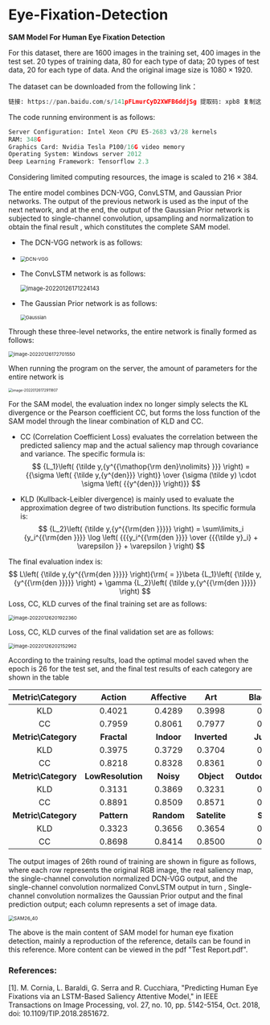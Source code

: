 # Eye-Fixation-Detection
**SAM Model For Human Eye Fixation Detection**

For this dataset, there are 1600 images in the training set, 400 images in the test set. 20 types of training data, 80 for each type of data; 20 types of test data, 20 for each type of data. And the original image size is $1080 \times 1920$.

The dataset can be downloaded from the following link：

```python
链接: https://pan.baidu.com/s/141pFLmurCyD2XWFB6ddjSg 提取码: xpb8 复制这段内容后打开百度网盘手机App，操作更方便哦
```

The code running environment is as follows:

```python
Server Configuration: Intel Xeon CPU E5-2683 v3/28 kernels
RAM: 348G
Graphics Card: Nvidia Tesla P100/16G video memory
Operating System: Windows server 2012
Deep Learning Framework: Tensorflow 2.3
```

Considering limited computing resources, the image is scaled to $216\times384$.

The entire model combines DCN-VGG, ConvLSTM, and Gaussian Prior networks. The output of the previous network is used as the input of the next network, and at the end, the output of the Gaussian Prior network is subjected to single-channel convolution, upsampling and normalization to obtain the final result , which constitutes the complete SAM model.

- The DCN-VGG network is as follows:
- <img src="README.assets/DCN-VGG.png" alt="DCN-VGG" style="zoom:67%;" />

- The ConvLSTM network is as follows:

  <img src="README.assets/ConvLSTM.png" alt="image-20220126171224143" style="zoom:80%;" />

- The Gaussian Prior network is as follows:

  <img src="README.assets/Gaussian.png" alt="Gaussian" style="zoom: 67%;" />

Through these three-level networks, the entire network is finally formed as follows:

<img src="README.assets/SAM Model.png" alt="image-20220126172701550" style="zoom: 67%;" />

When running the program on the server, the amount of parameters for the entire network is

<img src="README.assets/Parameter Quantity.png" alt="image-20220126172911807" style="zoom: 50%;" />

For the SAM model, the evaluation index no longer simply selects the KL divergence or the Pearson coefficient CC, but forms the loss function of the SAM model through the linear combination of KLD and CC.

- CC (Correlation Coefficient Loss) evaluates the correlation between the predicted saliency map and the actual saliency map through covariance and variance. The specific formula is:
  $$
  {L_1}\left( {\tilde y,{y^{{\mathop{\rm den}\nolimits} }}} \right) = {{\sigma \left( {\tilde y,{y^{den}}} \right)} \over {\sigma (\tilde y) \cdot \sigma \left( {{y^{den}}} \right)}}
  $$

- KLD (Kullback-Leibler divergence) is mainly used to evaluate the approximation degree of two distribution functions. Its specific formula is:
  $$
  {L_2}\left( {\tilde y,{y^{{\rm{den }}}}} \right) = \sum\limits_i {y_i^{{\rm{den }}}} \log \left( {{{y_i^{{\rm{den }}}} \over {{{\tilde y}_i} + \varepsilon }} + \varepsilon } \right)
  $$

The final evaluation index is:
$$
L\left( {\tilde y,{y^{{\rm{den }}}}} \right){\rm{ = }}\beta {L_1}\left( {\tilde y,{y^{{\rm{den }}}}} \right) + \gamma {L_2}\left( {\tilde y,{y^{{\rm{den }}}}} \right)
$$
Loss, CC, KLD curves of the final training set are as follows:

<img src="README.assets/Loss, CC, KLD curves of the final training set.png" alt="image-20220126201922360" style="zoom: 67%;" />

Loss, CC, KLD curves of the final validation set are as follows:

<img src="README.assets/Loss, CC, KLD curves of the final validation set.png" alt="image-20220126202152962" style="zoom:67%;" />

According to the training results, load the optimal model saved when the epoch is 26 for the test set, and the final test results of each category are shown in the table

|   Metric\Category   |      Action       | Affective  |     Art      |     BlackWhite     |      Cartoon       |
| :-----------------: | :---------------: | :--------: | :----------: | :----------------: | :----------------: |
|         KLD         |      0.4021       |   0.4289   |    0.3998    |       0.3936       |       0.3363       |
|         CC          |      0.7959       |   0.8061   |    0.7977    |       0.8157       |       0.8303       |
| **Metric\Category** |    **Fractal**    | **Indoor** | **Inverted** |    **Jumbled**     |  **LineDrawing**   |
|         KLD         |      0.3975       |   0.3729   |    0.3704    |       0.3544       |       0.3168       |
|         CC          |      0.8218       |   0.8328   |    0.8361    |       0.8207       |       0.8679       |
| **Metric\Category** | **LowResolution** | **Noisy**  |  **Object**  | **OutdoorManMade** | **OutdoorNatural** |
|         KLD         |      0.3131       |   0.3869   |    0.3231    |       0.3979       |       0.3809       |
|         CC          |      0.8891       |   0.8509   |    0.8571    |       0.8083       |       0.8197       |
| **Metric\Category** |    **Pattern**    | **Random** | **Satelite** |     **Sketch**     |     **Social**     |
|         KLD         |      0.3323       |   0.3656   |    0.3654    |       0.2591       |       0.4343       |
|         CC          |      0.8698       |   0.8414   |    0.8500    |       0.8916       |       0.7853       |

The output images of 26th round of training are shown in figure as follows, where each row represents the original RGB image, the real saliency map, the single-channel convolution normalized DCN-VGG output, and the single-channel convolution normalized ConvLSTM output in turn , Single-channel convolution normalizes the Gaussian Prior output and the final prediction output; each column represents a set of image data.

<img src="README.assets/SAM26_40.png" alt="SAM26_40" style="zoom:67%;" />

The above is the main content of SAM model for human eye fixation detection, mainly a reproduction of the reference, details can be found in this reference. More content can be viewed in the pdf "Test Report.pdf".



### References:

[1].  M. Cornia, L. Baraldi, G. Serra and R. Cucchiara, "Predicting Human Eye Fixations via an LSTM-Based Saliency Attentive Model," in IEEE Transactions on Image Processing, vol. 27, no. 10, pp. 5142-5154, Oct. 2018, doi: 10.1109/TIP.2018.2851672.

